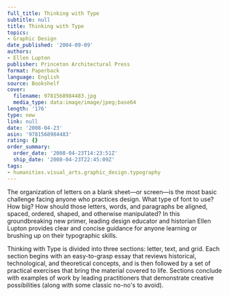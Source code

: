 ```yaml
---
full_title: Thinking with Type
subtitle: null
title: Thinking with Type
topics:
- Graphic Design
date_published: '2004-09-09'
authors:
- Ellen Lupton
publisher: Princeton Architectural Press
format: Paperback
language: English
source: Bookshelf
cover:
  filename: 9781568984483.jpg
  media_type: data:image/image/jpeg;base64
length: '176'
type: new
link: null
date: '2008-04-23'
asin: '9781568984483'
rating: {}
order_summary:
  order_date: '2008-04-23T14:23:51Z'
  ship_date: '2008-04-23T22:45:09Z'
tags:
- humanities.visual_arts.graphic_design.typography
---
```

The organization of letters on a blank sheet—or screen—is the most basic challenge facing anyone who practices design. What type of font to use? How big? How should those letters, words, and paragraphs be aligned, spaced, ordered, shaped, and otherwise manipulated? In this groundbreaking new primer, leading design educator and historian Ellen Lupton provides clear and concise guidance for anyone learning or brushing up on their typographic skills.

Thinking with Type is divided into three sections: letter, text, and grid. Each section begins with an easy-to-grasp essay that reviews historical, technological, and theoretical concepts, and is then followed by a set of practical exercises that bring the material covered to life. Sections conclude with examples of work by leading practitioners that demonstrate creative possibilities (along with some classic no-no's to avoid).
